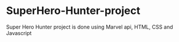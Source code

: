 # SuperHero-Hunter-project
Super Hero Hunter project is done using Marvel api, HTML, CSS and Javascript
